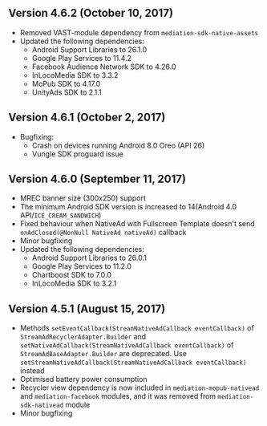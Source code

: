 ## Version 4.6.2 (October 10, 2017)
- Removed VAST-module dependency from `mediation-sdk-native-assets`
- Updated the following dependencies:
    - Android Support Libraries to 26.1.0 
    - Google Play Services to 11.4.2
    - Facebook Audience Network SDK to 4.26.0
    - InLocoMedia SDK to 3.3.2
    - MoPub SDK to 4.17.0
    - UnityAds SDK to 2.1.1

## Version 4.6.1 (October 2, 2017)
- Bugfixing:
    - Crash on devices running Android 8.0 Oreo (API 26)
    - Vungle SDK proguard issue
    
## Version 4.6.0 (September 11, 2017)
- MREC banner size (300x250) support
- The minimum Android SDK version is increased to 14(Android 4.0 API/`ICE_CREAM_SANDWICH`)
- Fixed behaviour when NativeAd with Fullscreen Template doesn't send `onAdClosed(@NonNull NativeAd nativeAd)` callback
- Minor bugfixing
- Updated the following dependencies:
    - Android Support Libraries to 26.0.1 
    - Google Play Services to 11.2.0
    - Chartboost SDK to 7.0.0
    - InLocoMedia SDK to 3.2.1

## Version 4.5.1 (August 15, 2017)
- Methods `setEventCallback(StreamNativeAdCallback eventCallback)` of `StreamAdRecyclerAdapter.Builder` and 
`setNativeAdCallback(StreamNativeAdCallback eventCallback)` of `StreamAdBaseAdapter.Builder` are deprecated. 
Use `setStreamNativeAdCallback(StreamNativeAdCallback eventCallback)` instead
- Optimised battery power consumption
- Recycler view dependency is now included in `mediation-mopub-nativead` and `mediation-facebook` modules, and it was removed from `mediation-sdk-nativead` module
- Minor bugfixing
